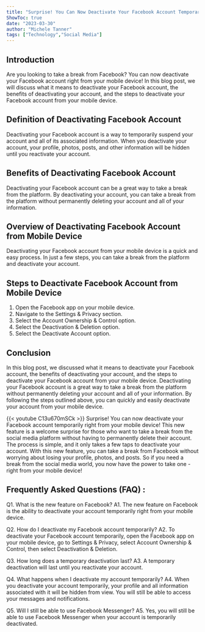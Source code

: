 ```yaml
---
title: "Surprise! You Can Now Deactivate Your Facebook Account Temporarily Right From Your Mobile Device!"
ShowToc: true 
date: "2023-03-30"
author: "Michele Tanner" 
tags: ["Technology","Social Media"]
---
```

## Introduction

Are you looking to take a break from Facebook? You can now deactivate your Facebook account right from your mobile device! In this blog post, we will discuss what it means to deactivate your Facebook account, the benefits of deactivating your account, and the steps to deactivate your Facebook account from your mobile device.

## Definition of Deactivating Facebook Account

Deactivating your Facebook account is a way to temporarily suspend your account and all of its associated information. When you deactivate your account, your profile, photos, posts, and other information will be hidden until you reactivate your account.

## Benefits of Deactivating Facebook Account

Deactivating your Facebook account can be a great way to take a break from the platform. By deactivating your account, you can take a break from the platform without permanently deleting your account and all of your information.

## Overview of Deactivating Facebook Account from Mobile Device

Deactivating your Facebook account from your mobile device is a quick and easy process. In just a few steps, you can take a break from the platform and deactivate your account.

## Steps to Deactivate Facebook Account from Mobile Device

1. Open the Facebook app on your mobile device.
2. Navigate to the Settings & Privacy section.
3. Select the Account Ownership & Control option.
4. Select the Deactivation & Deletion option.
5. Select the Deactivate Account option.

## Conclusion

In this blog post, we discussed what it means to deactivate your Facebook account, the benefits of deactivating your account, and the steps to deactivate your Facebook account from your mobile device. Deactivating your Facebook account is a great way to take a break from the platform without permanently deleting your account and all of your information. By following the steps outlined above, you can quickly and easily deactivate your account from your mobile device.

{{< youtube C13u670mSCk >}} 
Surprise! You can now deactivate your Facebook account temporarily right from your mobile device! This new feature is a welcome surprise for those who want to take a break from the social media platform without having to permanently delete their account. The process is simple, and it only takes a few taps to deactivate your account. With this new feature, you can take a break from Facebook without worrying about losing your profile, photos, and posts. So if you need a break from the social media world, you now have the power to take one - right from your mobile device!

## Frequently Asked Questions (FAQ) :
Q1. What is the new feature on Facebook?
A1. The new feature on Facebook is the ability to deactivate your account temporarily right from your mobile device.

Q2. How do I deactivate my Facebook account temporarily?
A2. To deactivate your Facebook account temporarily, open the Facebook app on your mobile device, go to Settings & Privacy, select Account Ownership & Control, then select Deactivation & Deletion.

Q3. How long does a temporary deactivation last?
A3. A temporary deactivation will last until you reactivate your account.

Q4. What happens when I deactivate my account temporarily?
A4. When you deactivate your account temporarily, your profile and all information associated with it will be hidden from view. You will still be able to access your messages and notifications.

Q5. Will I still be able to use Facebook Messenger?
A5. Yes, you will still be able to use Facebook Messenger when your account is temporarily deactivated.


